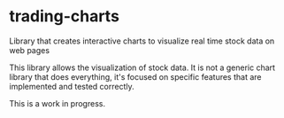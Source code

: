 # trading-charts
Library that creates interactive charts to visualize real time stock data on web pages

This library allows the visualization of stock data. It is not a generic chart library that does everything,
it's focused on specific features that are implemented and tested correctly.

This is a work in progress.
